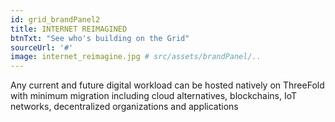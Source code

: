 ```yaml
---
id: grid_brandPanel2
title: INTERNET REIMAGINED
btnTxt: "See who's building on the Grid"
sourceUrl: '#'
image: internet_reimagine.jpg # src/assets/brandPanel/..
---
```

Any current and future digital workload can be hosted natively on ThreeFold with minimum migration including cloud alternatives, blockchains, IoT networks, decentralized organizations and applications
